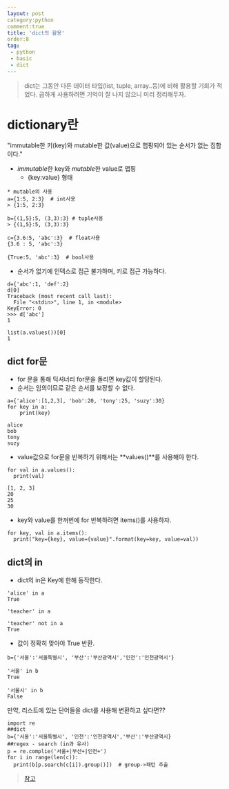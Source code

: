 ```yaml
---
layout: post
category:python
comment:true
title: 'dict의 활용'
order:8
tag:
 - python
 - basic
 - dict
---
```

 
>dict는 그동안 다른 데이터 타입(list, tuple, array..등)에 비해 활용할 기회가 적었다.
급하게 사용하려면 기억이 잘 나지 않으니 미리 정리해두자.

# dictionary란
 "immutable한 키(key)와 mutable한 값(value)으로 맵핑되어 있는 순서가 없는 집합이다."  
 
- *immutable*한 key와 *mutable*한 value로 맵핑
  - {key:value} 형태

```
* mutable의 사용
a={1:5, 2:3}  # int사용
> {1:5, 2:3}

b={(1,5}:5, (3,3):3} # tuple사용
> {(1,5}:5, (3,3):3}

c={3.6:5, 'abc':3}  # float사용
{3.6 : 5, 'abc':3}

{True:5, 'abc':3}  # bool사용
```

- 순서가 없기에 인덱스로 접근 불가하며, 키로 접근 가능하다.
```
d={'abc':1, 'def':2}
d[0]
Traceback (most recent call last):
  File "<stdin>", line 1, in <module>
KeyError: 0
>>> d['abc']
1

list(a.values())[0]
1
```

## dict for문
- for 문을 통해 딕셔너리 for문을 돌리면 key값이 할당된다.
- 순서는 임의이므로 같은 손서를 보장할 수 없다.
```
a={'alice':[1,2,3], 'bob':20, 'tony':25, 'suzy':30}
for key in a:
    print(key)
    
alice
bob
tony
suzy
```
- value값으로 for문을 반복하기 위해서는 **values()**를 사용해야 한다.
```
for val in a.values():
  print(val)
  
[1, 2, 3]
20
25
30
```

- key와 value를 한꺼번에 for 반복하려면 items()를 사용하자.
```
for key, val in a.items():
  print("key={key}, value={value}".format(key=key, value=val))
```

## dict의 in
- dict의 in은 Key에 한해 동작한다. 
```
'alice' in a
True

'teacher' in a

'teacher' not in a
True
```
- 값이 정확히 맞아야 True 반환.
```
b={'서울':'서울특별시', '부산':'부산광역시','인천':'인천광역시'}

'서울' in b
True

'서울시' in b
False

```

만약, 리스트에 있는 단어들을 dict를 사용해 변환하고 싶다면??

```
import re
##dict
b={'서울':'서울특별시', '인천':'인천광역시','부산':'부산광역시}
##regex - search (in과 유사)
p = re.complie('서울+|부산+|인천+')
for i in range(len(c)):
  print(b[p.search(c[i]).group()])  # group->패턴 추출
```
> [참고](https://wikidocs.net/16043)